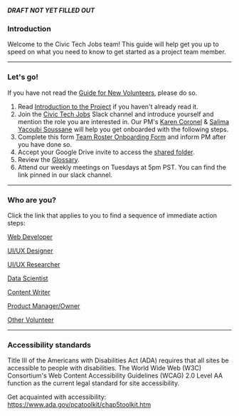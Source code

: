 **_DRAFT NOT YET FILLED OUT_**

### Introduction

Welcome to the Civic Tech Jobs team! This guide will help get you up to speed on what you need to know to get started as a project team member.

---

### Let's go!

If you have not read the [Guide for New Volunteers](https://www.hackforla.org/getting-started), please do so.

1. Read [Introduction to the Project](https://hackforla.github.io/CivicTechJobs/) if you haven't already read it.
1. Join the [Civic Tech Jobs](https://hackforla.slack.com/archives/C02509WHFQQ) Slack channel and introduce yourself and mention the role you are interested in. Our PM's [Karen Coronel](https://hackforla.slack.com/team/U010KUGJATC) & [Salima Yacoubi Soussane](https://hackforla.slack.com/team/U03HUJM7YCX) will help you get onboarded with the following steps.
1. Complete this form [Team Roster Onboarding Form](https://docs.google.com/forms/d/e/1FAIpQLSfv-VTLseKixhzbPvY_hBHW30CaokUh4FOmst-4ZEM639EinQ/viewform) and inform PM after you have done so.
1. Accept your Google Drive invite to access the [shared folder](https://drive.google.com/drive/u/0/folders/0AMdnUkSXicNCUk9PVA).
1. Review the [Glossary](https://hackforla.github.io/CivicTechJobs/misc/glossary/).
1. Attend our weekly meetings on Tuesdays at 5pm PST. You can find the link pinned in our slack channel.

---

### Who are you?

Click the link that applies to you to find a sequence of immediate action steps:

[Web Developer](Web-Developer)

[UI/UX Designer](UI-UX-Designer)

[UI/UX Researcher](UI-UX-Researcher)

[Data Scientist](Data-Scientist)

[Content Writer](Content-Writer)

[Product Manager/Owner](Product-Manager-and-Owner)

[Other Volunteer](Other-Volunteer)

---

### Accessibility standards

Title III of the Americans with Disabilities Act (ADA) requires that all sites be accessible to people with disabilities. The World Wide Web (W3C) Consortium's Web Content Accessibility Guidelines (WCAG) 2.0 Level AA function as the current legal standard for site accessibility.

Get acquainted with accessibility: https://www.ada.gov/pcatoolkit/chap5toolkit.htm
